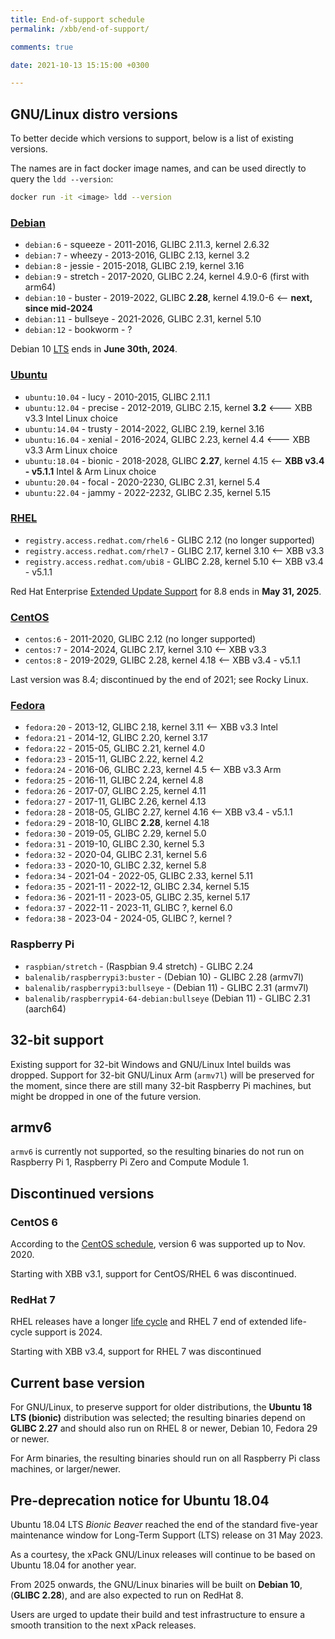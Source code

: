 ```yaml
---
title: End-of-support schedule
permalink: /xbb/end-of-support/

comments: true

date: 2021-10-13 15:15:00 +0300

---
```


## GNU/Linux distro versions

To better decide which versions to support, below is a list of existing
versions.

The names are in fact docker image names, and can be used directly to query
the `ldd --version`:

```sh
docker run -it <image> ldd --version
```

### [Debian](https://en.wikipedia.org/wiki/Debian_version_history)

- `debian:6` - squeeze - 2011-2016, GLIBC 2.11.3, kernel 2.6.32
- `debian:7` - wheezy - 2013-2016, GLIBC 2.13, kernel 3.2
- `debian:8` - jessie - 2015-2018, GLIBC 2.19, kernel 3.16
- `debian:9` - stretch - 2017-2020, GLIBC 2.24, kernel 4.9.0-6 (first with arm64)
- `debian:10` - buster - 2019-2022, GLIBC **2.28**, kernel 4.19.0-6 <-- **next, since mid-2024**
- `debian:11` - bullseye - 2021-2026, GLIBC 2.31, kernel 5.10
- `debian:12` - bookworm - ?

Debian 10 [LTS](https://wiki.debian.org/LTS) ends in **June 30th, 2024**.

### [Ubuntu](https://en.wikipedia.org/wiki/Ubuntu_version_history)

- `ubuntu:10.04` - lucy - 2010-2015, GLIBC 2.11.1
- `ubuntu:12.04` - precise - 2012-2019, GLIBC 2.15, kernel **3.2** <--- XBB v3.3 Intel Linux choice
- `ubuntu:14.04` - trusty - 2014-2022, GLIBC 2.19, kernel 3.16
- `ubuntu:16.04` - xenial - 2016-2024, GLIBC 2.23, kernel 4.4 <--- XBB v3.3 Arm Linux choice
- `ubuntu:18.04` - bionic - 2018-2028, GLIBC **2.27**, kernel 4.15 <-- **XBB v3.4 - v5.1.1** Intel & Arm Linux choice
- `ubuntu:20.04` - focal - 2020-2230, GLIBC 2.31, kernel 5.4
- `ubuntu:22.04` - jammy - 2022-2232, GLIBC 2.35, kernel 5.15

### [RHEL](https://access.redhat.com/support/policy/updates/errata/#Life_Cycle_Dates)

- `registry.access.redhat.com/rhel6` - GLIBC 2.12 (no longer supported)
- `registry.access.redhat.com/rhel7` - GLIBC 2.17, kernel 3.10 <-- XBB v3.3
- `registry.access.redhat.com/ubi8` - GLIBC 2.28, kernel 5.10 <-- XBB v3.4 - v5.1.1

Red Hat Enterprise
[Extended Update Support](https://access.redhat.com/support/policy/updates/errata#RHEL8_Planning_Guide)
for 8.8 ends in **May 31, 2025**.

### [CentOS](https://en.wikipedia.org/wiki/CentOS)

- `centos:6` - 2011-2020, GLIBC 2.12 (no longer supported)
- `centos:7` - 2014-2024, GLIBC 2.17, kernel 3.10 <-- XBB v3.3
- `centos:8` - 2019-2029, GLIBC 2.28, kernel 4.18 <-- XBB v3.4 - v5.1.1

Last version was 8.4; discontinued by the end of 2021; see Rocky Linux.

### [Fedora](https://en.wikipedia.org/wiki/Fedora_version_history)

- `fedora:20` - 2013-12, GLIBC 2.18, kernel 3.11 <-- XBB v3.3 Intel
- `fedora:21` - 2014-12, GLIBC 2.20, kernel 3.17
- `fedora:22` - 2015-05, GLIBC 2.21, kernel 4.0
- `fedora:23` - 2015-11, GLIBC 2.22, kernel 4.2
- `fedora:24` - 2016-06, GLIBC 2.23, kernel 4.5 <-- XBB v3.3 Arm
- `fedora:25` - 2016-11, GLIBC 2.24, kernel 4.8
- `fedora:26` - 2017-07, GLIBC 2.25, kernel 4.11
- `fedora:27` - 2017-11, GLIBC 2.26, kernel 4.13
- `fedora:28` - 2018-05, GLIBC 2.27, kernel 4.16 <-- XBB v3.4 - v5.1.1
- `fedora:29` - 2018-10, GLIBC **2.28**, kernel 4.18
- `fedora:30` - 2019-05, GLIBC 2.29, kernel 5.0
- `fedora:31` - 2019-10, GLIBC 2.30, kernel 5.3
- `fedora:32` - 2020-04, GLIBC 2.31, kernel 5.6
- `fedora:33` - 2020-10, GLIBC 2.32, kernel 5.8
- `fedora:34` - 2021-04 - 2022-05, GLIBC 2.33, kernel 5.11
- `fedora:35` - 2021-11 - 2022-12, GLIBC 2.34, kernel 5.15
- `fedora:36` - 2021-11 - 2023-05, GLIBC 2.35, kernel 5.17
- `fedora:37` - 2022-11 - 2023-11, GLIBC ?, kernel 6.0
- `fedora:38` - 2023-04 - 2024-05, GLIBC ?, kernel ?

### Raspberry Pi

- `raspbian/stretch` - (Raspbian 9.4 stretch) - GLIBC 2.24
- `balenalib/raspberrypi3:buster` - (Debian 10) - GLIBC 2.28 (armv7l)
- `balenalib/raspberrypi3:bullseye` - (Debian 11) - GLIBC 2.31 (armv7l)
- `balenalib/raspberrypi4-64-debian:bullseye` (Debian 11) - GLIBC 2.31 (aarch64)

## 32-bit support

Existing support for 32-bit Windows and GNU/Linux Intel builds was dropped.
Support for 32-bit GNU/Linux Arm (`armv7l`) will be preserved for the moment,
since there are still many 32-bit Raspberry Pi machines,
but might be dropped in one of the future version.

## armv6

`armv6` is currently not supported, so the resulting binaries do not
run on Raspberry Pi 1, Raspberry Pi Zero
and Compute Module 1.

## Discontinued versions

### CentOS 6

According to the
[CentOS schedule](https://en.wikipedia.org/wiki/CentOS#End-of-support_schedule),
version 6 was supported up to Nov. 2020.

Starting with XBB v3.1, support for CentOS/RHEL 6 was discontinued.

### RedHat 7

RHEL releases have a longer
[life cycle](https://access.redhat.com/support/policy/updates/errata/#Life_Cycle_Dates)
and RHEL 7 end of extended life-cycle support is 2024.

Starting with XBB v3.4, support for RHEL 7 was discontinued

## Current base version

For GNU/Linux, to preserve support for older distributions,
the **Ubuntu 18 LTS (bionic)** distribution was selected;
the resulting binaries depend on **GLIBC 2.27** and should
also run on RHEL 8 or newer, Debian 10, Fedora 29 or newer.

For Arm binaries, the resulting binaries should run on all
Raspberry Pi class machines, or larger/newer.

## Pre-deprecation notice for Ubuntu 18.04

Ubuntu 18.04 LTS _Bionic Beaver_ reached the end of the standard five-year
maintenance window for Long-Term Support (LTS) release on 31 May 2023.

As a courtesy, the xPack GNU/Linux releases will continue to be based on
Ubuntu 18.04 for another year.

From 2025 onwards, the GNU/Linux binaries will be built on **Debian 10**,
(**GLIBC 2.28**), and are also expected to run on RedHat 8.

Users are urged to update their build and test infrastructure to
ensure a smooth transition to the next xPack releases.
